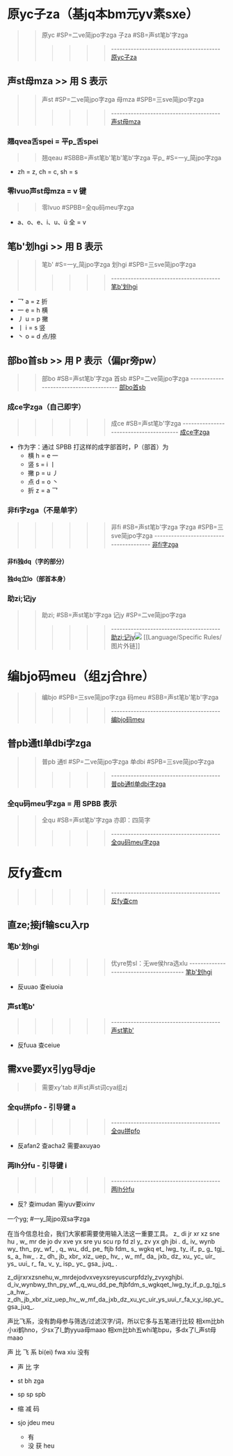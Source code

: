 
# 原yc子za（基jq本bm元yv素sxe）
>>  原yc #SP=二ve简jpo字zga 子za #SB=声st笔b'字zga
>>>>>>  --------------------------------------- [原yc子za](https://sbxlm.github.io/sbfd/#_3-1-%E7%89%B9%E5%BE%81%E4%BF%A1%E6%81%AF)

## 声st母mza >> 用 S 表示
>>  声st #SP=二ve简jpo字zga 母mza #SPB=三sve简jpo字zga
>>>>>>  --------------------------------------- [声st母mza](https://sbxlm.github.io/sbjc/#_1-%E5%A3%B0%E6%AF%8D%E5%92%8C%E7%AC%94%E7%94%BB)
### 翘qvea舌spei = 平p_舌spei
>>  翘qeau #SBBB=声st笔b'笔b'笔b'字zga 平p_ #S=一y_简jpo字zga
- zh = z, ch = c, sh = s
### 零lvuo声st母mza = v 键
>>  零lvuo #SPBB=全qu码meu字zga
- a、o、e、i、u、ü 全 = v

## 笔b'划hgi >> 用 B 表示
>>  笔b' #S=一y_简jpo字zga 划hgi #SPB=三sve简jpo字zga
>>>>>>  --------------------------------------- [笔b'划hgi](https://sbxlm.github.io/sbjc/#_1-%E5%A3%B0%E6%AF%8D%E5%92%8C%E7%AC%94%E7%94%BB)
 - 乛 a = z 折
 - 一 e = h 横
 - 丿 u = p 撇
 - 丨 i = s 竖
 - 丶 o = d 点/捺

## 部bo首sb >> 用 P 表示（偏pr旁pw）
>>  部bo #SB=声st笔b'字zga 首sb #SP=二ve简jpo字zga
>  --------------------------------------- [部bo首sb](https://sbxlm.github.io/sbfd/#_3-1-2-%E5%81%8F%E6%97%81%E9%83%A8%E9%A6%96)
### 成ce字zga（自己即字）
>>>>>>  成ce #SB=声st笔b'字zga
>>>>>>  --------------------------------------- [成ce字zga](https://sbxlm.github.io/sbfd/#_2-2-%E6%88%90%E5%AD%97%E9%83%A8%E9%A6%96)
- 作为字：通过 SPBB 打这样的成字部首时，P（部首）为
  - 横 h = e 一
  - 竖 s = i 丨
  - 撇 p = u 丿
  - 点 d = o 丶
  - 折 z = a 乛
### 非fi字zga（不是单字）
>>>>>>  非fi #SB=声st笔b'字zga 字zga #SPB=三sve简jpo字zga
>>>>>>  --------------------------------------- [非fi字zga](https://sbxlm.github.io/sbfd/#_2-4-%E5%8F%96%E9%83%A8%E8%A7%84%E5%88%99)
#### 非fi独dq（字的部分）

#### 独dq立lo（部首本身）

### 助zi;记jy
>>  助zi; #SB=声st笔b'字zga 记jy #SP=二ve简jpo字zga
>>>>>>  --------------------------------------- [助zi;记jy](https://sbxlm.github.io/sbfd/#_2-6-%E9%94%AE%E7%9B%98%E5%8A%A9%E8%AE%B0)![](https://sbxlm.github.io/images/image-20250821173146854.webp)
  [[Language/Specific Rules/图片外链]]

# 编bjo码meu（组zj合hre）
>>  编bjo #SPB=三sve简jpo字zga 码meu #SBB=声st笔b'笔b'字zga
>>>>>>  --------------------------------------- [编bjo码meu](https://sbxlm.github.io/sbfd/#_3-2-%E7%BC%96%E7%A0%81%E8%A7%84%E5%88%99)
## 普pb通tl单dbi字zga
>>  普pb 通tl #SP=二ve简jpo字zga 单dbi #SPB=三sve简jpo字zga
>>>>>>  --------------------------------------- [普pb通tl单dbi字zga](https://sbxlm.github.io/sbfd/#_2-1-%E4%B8%80%E8%88%AC%E5%8D%95%E5%AD%97)
### 全qu码meu字zga = 用 SPBB 表示
>>  全qu #SB=声st笔b'字zga 亦即：四简字
>>>>>>  --------------------------------------- [全qu码meu字zga](https://sbxlm.github.io/sbfd/#_3-2-4-%E5%85%A8%E7%A0%81%E5%AD%97)

# 反fy查cm
>>>>>>  --------------------------------------- [反fy查cm](https://sbxlm.github.io/sbfd/#_2-7-%E7%BC%96%E7%A0%81%E5%8F%8D%E6%9F%A5)
## 直ze;接jf输scu入rp

### 笔b'划hgi
>>>>>>  优yre势sl：无we侯hra选xlu
   --------------------------------------- [笔b'划hgi](https://sbxlm.github.io/sbfd/#_2-7-3-%E7%AC%94%E7%94%BB%E5%8F%8D%E6%9F%A5)
- 反uuao 查eiuoia

### 声st笔b'
>>>>>>  --------------------------------------- [声st笔b'](https://sbxlm.github.io/sbfd/#_2-7-2-%E5%A3%B0%E7%AC%94%E5%8F%8D%E6%9F%A5)
- 反fuua 查ceiue

## 需xve要yx引yg导dje
>>  需要xy'tab #声st声st词cya组zj
### 全qu拼pfo - 引导键 a
>>>>>>  --------------------------------------- [全qu拼pfo](https://sbxlm.github.io/sbfd/#_2-7-1-%E6%8B%BC%E9%9F%B3%E5%8F%8D%E6%9F%A5)
- 反afan2 查acha2 需要axuyao

### 两lh分fu  - 引导键 i
>>>>>>  --------------------------------------- [两lh分fu](https://sbxlm.github.io/sbfd/#_2-7-4-%E4%B8%A4%E5%88%86%E5%8F%8D%E6%9F%A5)
- 反? 查imudan 需iyuv要ixinv

一个yg; #一y_简jpo双sa字zga

在当今信息社会，我们大家都需要使用输入法这一重要工具。
z\_ di jr xr xz sne hu , w\_ mr de jo dv xve yx sre yu scu rp fd zl y\_ zv yx gh jbi .
d\_ iv\_ wynb wy\_ thn\_ py\_ wf\_ , q\_ wu\_ dd\_ pe\_ ftjb fdm\_ s\_ wgkq et\_ lwg\_ ty\_ if\_ p\_ g\_ tgj\_ s\_ a\_ hw\_ .
z\_ dh\_ jb\_ xbr\_ xiz\_ uep\_ hv\_ , w\_ mf\_ da\_ jxb\_ dz\_ xu\_ yc\_ uir\_ ys\_ uui\_ r\_ fa\_ v\_ y\_ isp\_ yc\_ gsa\_ juq\_ .

z\_dijrxrxzsnehu,w\_mrdejodvxveyxsreyuscurpfdzly\_zvyxghjbi.
d\_iv\_wynbwy\_thn\_py\_wf\_,q\_wu\_dd\_pe\_ftjbfdm\_s\_wgkqet\_lwg\_ty\_if\_p\_g\_tgj\_s\_a\_hw\_.
z\_dh\_jb\_xbr\_xiz\_uep\_hv\_,w\_mf\_da\_jxb\_dz\_xu\_yc\_uir\_ys\_uui\_r\_fa\_v\_y\_isp\_yc\_gsa\_juq\_.

声比飞系，没有韵母参与筛选/过滤汉字/词，所以它多与五笔进行比较
    相xm比bh小xi鹤hno，少sx了l_韵yyua母maao
    相xm比bh五whi笔bpu，多dx了l_声st母maao
 

声 比 飞 系
 bi(ei) fwa xiu 没有


- 声 比 字
- st bh zga
- sp sp spb

- 缩  减   码
- sjo jdeu meu
  - 有
  - 没
获 heu



